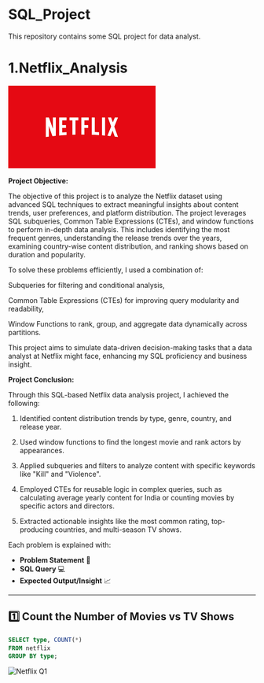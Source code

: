 # SQL_Project
This repository contains some SQL project for data analyst.


# 1.Netflix_Analysis
![netflix_images](https://github.com/Rutvik1429/SQL_Project/blob/main/Netflix_Analysis/Netflix_logo.png)

**Project Objective:**

The objective of this project is to analyze the Netflix dataset using advanced SQL techniques to extract meaningful insights about content trends, user preferences, and platform distribution. The project leverages SQL subqueries, Common Table Expressions (CTEs), and window functions to perform in-depth data analysis. This includes identifying the most frequent genres, understanding the release trends over the years, examining country-wise content distribution, and ranking shows based on duration and popularity.

To solve these problems efficiently, I used a combination of:

Subqueries for filtering and conditional analysis,

Common Table Expressions (CTEs) for improving query modularity and readability,

Window Functions to rank, group, and aggregate data dynamically across partitions.

This project aims to simulate data-driven decision-making tasks that a data analyst at Netflix might face, enhancing my SQL proficiency and business insight.

**Project Conclusion:**

Through this SQL-based Netflix data analysis project, I achieved the following:

1. Identified content distribution trends by type, genre, country, and release year.

2. Used window functions to find the longest movie and rank actors by appearances.

3. Applied subqueries and filters to analyze content with specific keywords like "Kill" and "Violence".

4. Employed CTEs for reusable logic in complex queries, such as calculating average yearly content for India or counting movies by specific actors and directors.

5. Extracted actionable insights like the most common rating, top-producing countries, and multi-season TV shows.

Each problem is explained with:
- **Problem Statement** 📝  
- **SQL Query** 💻  
- **Expected Output/Insight** 📈  

---

## 1️⃣ Count the Number of Movies vs TV Shows
```sql
SELECT type, COUNT(*) 
FROM netflix 
GROUP BY type;
```
![Netflix Q1]()


